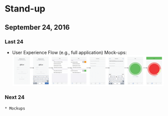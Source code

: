# Stand-up
## September 24, 2016

### Last 24 
   * User Experience Flow (e.g., full application) Mock-ups: ![Full App](../img/experience-flow.png)
   
### Next 24 
    * Mockups
    
     
